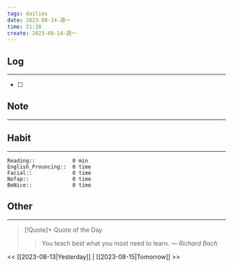 ```yaml
---
tags: dailies  
date: 2023-08-14-週一
time: 21:38
create: 2023-08-14-週一
---
```


## Log
---
- [ ] 

## Note
---

## Habit
---
```
Reading::            0 min
English_Prouncing::  0 time
Facial::             0 time
Nofap::              0 time
BeNice::             0 time

```
## Other
---

> [!Quote]+ Quote of the Day
> > You teach best what you most need to learn.
> — <cite>Richard Bach</cite>

<< [[2023-08-13|Yesterday]] | [[2023-08-15|Tomorrow]] >>
